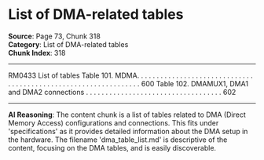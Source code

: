# List of DMA-related tables

**Source**: Page 73, Chunk 318  
**Category**: List of DMA-related tables  
**Chunk Index**: 318

---

RM0433 List of tables
Table 101. MDMA. . . . . . . . . . . . . . . . . . . . . . . . . . . . . . . . . . . . . . . . . . . . . . . . . . . . . . . . . . . . . . . . 600
Table 102. DMAMUX1, DMA1 and DMA2 connections . . . . . . . . . . . . . . . . . . . . . . . . . . . . . . . . . . . 602

---

**AI Reasoning**: The content chunk is a list of tables related to DMA (Direct Memory Access) configurations and connections. This fits under 'specifications' as it provides detailed information about the DMA setup in the hardware. The filename 'dma_table_list.md' is descriptive of the content, focusing on the DMA tables, and is easily discoverable.
